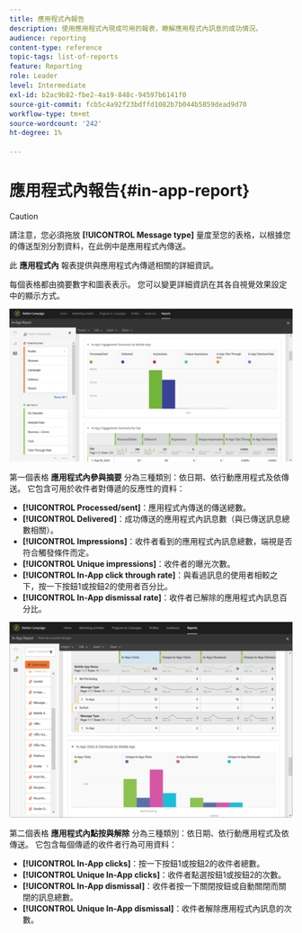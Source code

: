 ```yaml
---
title: 應用程式內報告
description: 使用應用程式內現成可用的報表，瞭解應用程式內訊息的成功情況。
audience: reporting
content-type: reference
topic-tags: list-of-reports
feature: Reporting
role: Leader
level: Intermediate
exl-id: b2ac9b82-fbe2-4a19-848c-94597b6141f0
source-git-commit: fcb5c4a92f23bdffd1082b7b044b5859dead9d70
workflow-type: tm+mt
source-wordcount: '242'
ht-degree: 1%

---
```


# 應用程式內報告{#in-app-report}

>[!CAUTION]
>
>請注意，您必須拖放 **[!UICONTROL Message type]** 量度至您的表格，以根據您的傳送型別分割資料，在此例中是應用程式內傳送。

此 **應用程式內** 報表提供與應用程式內傳遞相關的詳細資訊。

每個表格都由摘要數字和圖表表示。 您可以變更詳細資訊在其各自視覺效果設定中的顯示方式。

![](assets/inapp_report.png)

第一個表格 **應用程式內參與摘要** 分為三種類別：依日期、依行動應用程式及依傳送。 它包含可用於收件者對傳遞的反應性的資料：

* **[!UICONTROL Processed/sent]**：應用程式內傳送的傳送總數。
* **[!UICONTROL Delivered]**：成功傳送的應用程式內訊息數（與已傳送訊息總數相關）。
* **[!UICONTROL Impressions]**：收件者看到的應用程式內訊息總數，端視是否符合觸發條件而定。
* **[!UICONTROL Unique impressions]**：收件者的曝光次數。
* **[!UICONTROL In-App click through rate]**：與看過訊息的使用者相較之下，按一下按鈕1或按鈕2的使用者百分比。
* **[!UICONTROL In-App dismissal rate]**：收件者已解除的應用程式內訊息百分比。

![](assets/inapp_report_1.png)

第二個表格 **應用程式內點按與解除** 分為三種類別：依日期、依行動應用程式及依傳送。 它包含每個傳遞的收件者行為可用資料：

* **[!UICONTROL In-App clicks]**：按一下按鈕1或按鈕2的收件者總數。
* **[!UICONTROL Unique In-App clicks]**：收件者點選按鈕1或按鈕2的次數。
* **[!UICONTROL In-App dismissal]**：收件者按一下關閉按鈕或自動關閉而關閉的訊息總數。
* **[!UICONTROL Unique In-App dismissal]**：收件者解除應用程式內訊息的次數。

